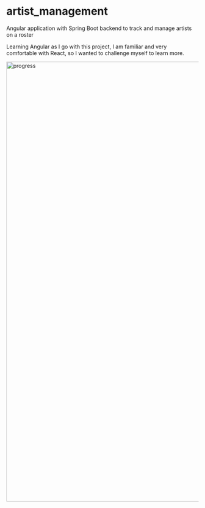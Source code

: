 # artist_management
Angular application with Spring Boot backend to track and manage artists on a roster

Learning Angular as I go with this project, I am familiar and very comfortable with React, so I wanted to challenge myself to learn more.

<img width="1150" alt="progress" src="https://user-images.githubusercontent.com/42220778/176038401-9ee1c314-02e1-47da-ae0d-95fafb1ccdec.png">

